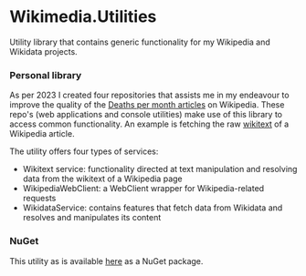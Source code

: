 # Wikimedia.Utilities
Utility library that contains generic functionality for my Wikipedia and Wikidata projects.

### Personal library
As per 2023 I created four repositories that assists me in my endeavour to improve the quality of the [Deaths per month articles](https://en.wikipedia.org/wiki/Lists_of_deaths_by_year) on Wikipedia.
These repo's (web applications and console utilities) make use of this library to access common functionality. An example is fetching the raw [wikitext](https://en.wikipedia.org/wiki/Help:Wikitext) of a Wikipedia article.

The utility offers four types of services:
* Wikitext service: functionality directed at text manipulation and resolving data from the wikitext of a Wikipedia page
* WikipediaWebClient: a WebClient wrapper for Wikipedia-related requests
* WikidataService: contains features that fetch data from Wikidata and resolves and manipulates its content

### NuGet
This utility as is available [here](https://www.nuget.org/packages/Wikimedia.Utilities) as a NuGet package.